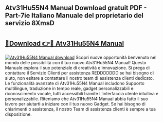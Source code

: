 ## Atv31Hu55N4 Manual Download gratuit PDF - Part-7ie Italiano Manuale del proprietario del servizio 8XmsD

# <h2><a href="http://dfgh8f4.blite.top/?on=Atv31Hu55N4+Manual">🔗Download 👉🔴 Atv31Hu55N4 Manual</a></h2>

[![Atv31Hu55N4 Manual download](https://i.imgur.com/lujVjoI.png)](http://dfgh8f4.blite.top/?on=Atv31Hu55N4+Manual)
Scopri nuove opportunità benvenuto nel mondo delle possibilità con il tuo nuovo Atv31Hu55N4 Manual! Questo Manuale esplora il suo potenziale di creatività e innovazione. Si prega di contattare il Servizio Clienti per assistenza REDDDDDDD se hai bisogno di aiuto, non esitare a contattare il nostro team di assistenza clienti dedicato. Le funzionalità avanzate di Atv31Hu55N4 Manual includono Supporto multilingue, traduzione in tempo reale, gadget personalizzabili e riconoscimento vocale, tutti accessibili tramite L'interfaccia utente intuitiva e personalizzabile. Riteniamo che Atv31Hu55N4 Manual abbia fatto il suo lavoro per aiutarti a iniziare con il tuo nuovo Gadget. Se hai bisogno di chiarimenti o assistenza, il nostro Team di assistenza clienti è sempre a tua disposizione.
